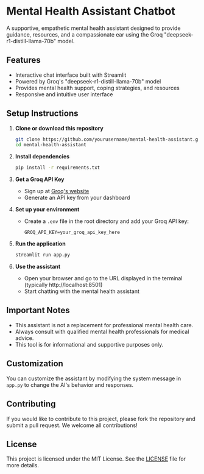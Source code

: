 # Mental Health Assistant Chatbot

A supportive, empathetic mental health assistant designed to provide guidance, resources, and a compassionate ear using the Groq "deepseek-r1-distill-llama-70b" model.

## Features

- Interactive chat interface built with Streamlit
- Powered by Groq's "deepseek-r1-distill-llama-70b" model
- Provides mental health support, coping strategies, and resources
- Responsive and intuitive user interface

## Setup Instructions

1. **Clone or download this repository**

   ```sh
   git clone https://github.com/yourusername/mental-health-assistant.git
   cd mental-health-assistant
   ```

2. **Install dependencies**

   ```sh
   pip install -r requirements.txt
   ```

3. **Get a Groq API Key**

   - Sign up at [Groq's website](https://www.groq.com)
   - Generate an API key from your dashboard

4. **Set up your environment**

   - Create a `.env` file in the root directory and add your Groq API key:
     ```env
     GROQ_API_KEY=your_groq_api_key_here
     ```

5. **Run the application**

   ```sh
   streamlit run app.py
   ```

6. **Use the assistant**

   - Open your browser and go to the URL displayed in the terminal (typically http://localhost:8501)
   - Start chatting with the mental health assistant

## Important Notes

- This assistant is not a replacement for professional mental health care.
- Always consult with qualified mental health professionals for medical advice.
- This tool is for informational and supportive purposes only.

## Customization

You can customize the assistant by modifying the system message in `app.py` to change the AI's behavior and responses.

## Contributing

If you would like to contribute to this project, please fork the repository and submit a pull request. We welcome all contributions!

## License

This project is licensed under the MIT License. See the [LICENSE](LICENSE) file for more details.